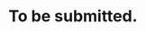 <properties
    pageTitle="To be submitted | Microsoft Azure"
    description="To be submitted."
    services=""
    documentationcenter=""
    author="squillace"
    manager="timlt"
    editor=""
    tags="billing" />
<tags
    ms.assetid="229907fb-7e33-49e0-900e-01c07aaedf26"
    ms.service="value"
    ms.devlang="na"
    ms.topic="article"
    ms.tgt_pltfrm="na"
    ms.workload="na"
    ms.date="10/21/2016"
    wacn.date=""
    ms.author="tysonn" />

# To be submitted.
